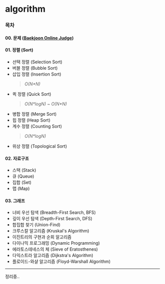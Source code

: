 # algorithm

### 목차

#### 00. 문제 ([Baekjoon Online Judge](https://www.acmicpc.net))

#### 01. 정렬 (Sort)

* 선택 정렬 (Selection Sort)
* 버블 정렬 (Bubble Sort)
* 삽입 정렬 (Insertion Sort)
    > *O(N\*N)*
* 퀵 정렬 (Quick Sort)
    > *O(N\*logN) \~ O(N\*N)*
* 병합 정렬 (Merge Sort)
* 힙 정렬 (Heap Sort)
* 계수 정렬 (Counting Sort)
    > *O(N\*logN)*
* 위상 정렬 (Topological Sort)

#### 02. 자료구조

* 스택 (Stack)
* 큐 (Queue)
* 집합 (Set)
* 맵 (Map)

#### 03. 그래프

* 너비 우선 탐색 (Breadth-First Search, BFS)
* 깊이 우선 탐색 (Depth-First Search, DFS)
* 합집합 찾기 (Union-Find)
* 크루스칼 알고리즘 (Kruskal's Algorithm)
* 이진트리의 구현과 순회 알고리즘
* 다이나믹 프로그래밍 (Dynamic Programming)
* 에라토스테네스의 체 (Sieve of Eratosthenes)
* 다익스트라 알고리즘 (Dijkstra's Algorithm)
* 플로이드-와샬 알고리즘 (Floyd-Warshall Algorithm)

---
정리중..
